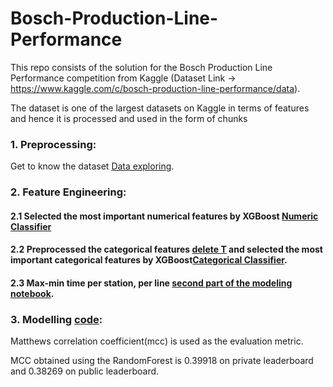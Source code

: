 # Bosch-Production-Line-Performance
This repo consists of the solution for the Bosch Production Line Performance competition from Kaggle (Dataset Link -> https://www.kaggle.com/c/bosch-production-line-performance/data).

The dataset is one of the largest datasets on Kaggle in terms of features and hence it is processed and used in the form of chunks

### 1. Preprocessing:

  Get to know the dataset [Data exploring](https://github.com/GuoyiMa/Bosch-Production-Line-Performance/blob/main/bosch/Data%20exploring.ipynb).

### 2. Feature Engineering:
  #### 2.1 Selected the most important numerical features by XGBoost [Numeric Classifier](https://github.com/GuoyiMa/Bosch-Production-Line-Performance/blob/main/bosch/Numeric%20Classifier.ipynb)
  #### 2.2 Preprocessed the categorical features [delete T](https://github.com/GuoyiMa/Bosch-Production-Line-Performance/blob/main/code/delete%20T.ipynb) and selected the most important categorical features by XGBoost[Categorical Classifier](https://github.com/GuoyiMa/Bosch-Production-Line-Performance/blob/main/code/Categorical%20Classifier.ipynb).
  #### 2.3 Max-min time per station, per line [second part of the modeling notebook](https://github.com/GuoyiMa/Bosch-Production-Line-Performance/blob/main/code/modeling.ipynb).
 
### 3. Modelling [code](https://github.com/GuoyiMa/Bosch-Production-Line-Performance/blob/main/code/modeling.ipynb):
  Matthews correlation coefficient(mcc) is used as the evaluation metric.
  
  MCC obtained using the RandomForest is 0.39918 on private leaderboard and 0.38269 on public leaderboard.

